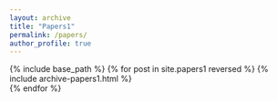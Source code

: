 ```yaml
---
layout: archive
title: "Papers1"
permalink: /papers/
author_profile: true
---
```


{% include base_path %}
{% for post in site.papers1 reversed %}
   	{% include archive-papers1.html %}  
{% endfor %}
